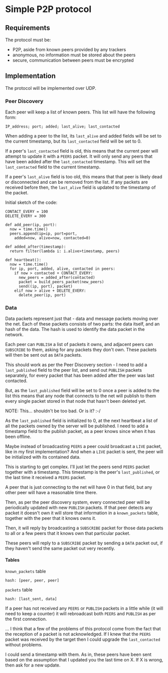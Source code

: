 Simple P2P protocol
===================

Requirements
------------
The protocol must be:
* P2P, aside from known peers provided by any trackers
* anonymous, no information must be stored about the peers
* secure, communication between peers must be encrypted

Implementation
--------------
The protocol will be implemented over UDP.

### Peer Discovery
Each peer will keep a list of known peers. This list will have the following form:

    IP_address; port; added; last_alive; last_contacted

When adding a peer to the list, its `last_alive` and added fields will be set to the current timestamp, but its `last_contacted` field will be set to 0.

If a peer's `last_contacted` field is old, this means that the current peer will attempt to update it with a `PEERS` packet. It will only send any peers that have been added after the `last_contacted` timestamp. This will set the `last_contacted` field to the current timestamp.

If a peer's `last_alive` field is too old, this means that that peer is likely dead or disconnected and can be removed from the list. If any packets are received before then, the `last_alive` field is updated to the timestamp of the packet.

Initial sketch of the code:

    CONTACT_EVERY = 100
    DELETE_EVERY = 300

    def add_peer(ip, port):
      now = time.time()
      peers.append(ip=ip, port=port,
        added=now, alive=now, contacted=0)

    def added_after(timestamp):
      return filter(lambda i: i.alive>timestamp, peers)

    def heartbeat():
      now = time.time()
      for ip, port, added, alive, contacted in peers:
        if now > contacted + CONTACT_EVERY:
          new_peers = added_after(contacted)
          packet = build_peers_packet(new_peers)
          send((ip, port), packet)
        elif now > alive + DELETE_EVERY:
          delete_peer(ip, port)

### Data
Data packets represent just that - data and message packets moving over the net. Each of these packets consists of two parts: the data itself, and an hash of the data. The hash is used to identify the data packet in the network.

Each peer can `PUBLISH` a list of packets it owns, and adjacent peers can `SUBSCRIBE` to them, asking for any packets they don't own. These packets will then be sent out as `DATA` packets.

This should work as per the Peer Discovery section - I need to add a `last_published` field to the peer list, and send out `PUBLISH` packets separately, for every packet that has been added after the peer was last contacted.

But, as the `last_published` field will be set to 0 once a peer is added to the list this means that any node that connects to the net will publish to them every single packet stored in that node that hasn't been deleted yet.

NOTE: This... shouldn't be too bad. Or is it? :-/

As the `last_published` field is initialized to 0, at the next heartbeat a list of all the packets owned by the server will be published. I need to add a timestamp field to the publish packet, as a peer knows since when it has been offline.

Maybe instead of broadcasting `PEERS` a peer could broadcast a `LIVE` packet, like in my first implementation? And when a `LIVE` packet is sent, the peer will be initialized with its contained data.

This is starting to get complex. I'll just let the peers send `PEERS` packet together with a timestamp. This timestamp is the peer's `last_published`, or the last time it received a `PEERS` packet.

A peer that is just connecting to the net will have 0 in that field, but any other peer will have a reasonable time there.

Then, as per the peer discovery system, every connected peer will be periodically updated with new `PUBLISH` packets. If that peer detects any packet it doesn't own it will store that information in a `known_packets` table, together with the peer that it knows owns it.

Then, it will reply by broadcasting a `SUBSCRIBE` packet for those data packets to all or a few peers that it knows own that particular packet.

These peers will reply to a `SUBSCRIBE` packet by sending a `DATA` packet out, if they haven't send the same packet out very recently.

#### Tables
`known_packets` table

    hash: [peer, peer, peer]

`packets` table

    hash: [last_sent, data]

If a peer has not received any `PEERS` or `PUBLISH` packets in a little while (it will need to keep a counter) it will rebroadcast both `PEERS` and `PUBLISH` as per the first connection.

... I think that a few of the problems of this protocol come from the fact that the reception of a packet is not acknowledged. If I knew that the `PEERS` packet was received by the target then I could upgrade the `last_contacted` without problems.

I could send a timestamp with them. As in, these peers have been sent based on the assumption that I updated you the last time on X. If X is wrong, then ask for a new update.
